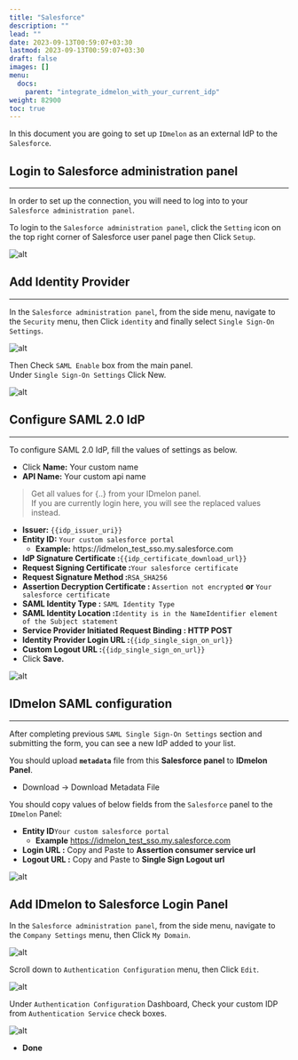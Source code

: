 ```yaml
---
title: "Salesforce"
description: ""
lead: ""
date: 2023-09-13T00:59:07+03:30
lastmod: 2023-09-13T00:59:07+03:30
draft: false
images: []
menu:
  docs:
    parent: "integrate_idmelon_with_your_current_idp"
weight: 82900
toc: true
---
```


In this document you are going to set up `IDmelon` as an external IdP to the `Salesforce`.  

## Login to  Salesforce administration panel  

---

In order to set up the connection, you will need to log into to your `Salesforce administration panel`.  

To login to the `Salesforce administration panel`, click the `Setting` icon on the top right corner of Salesforce user panel page then Click `Setup`.  

![alt](/images/vendor/sso/salesforce_dashboard_01.png)  

## Add Identity Provider  

---

In the `Salesforce administration panel`, from the side menu, navigate to the `Security` menu, then Click `identity` and finally select `Single Sign-On Settings`.  

![alt](/images/vendor/sso/salesforce_dashboard_02.png)  

Then Check `SAML Enable` box from the main panel.  
Under `Single Sign-On Settings` Click New.  

![alt](/images/vendor/sso/salesforce_dashboard_03.png)  

## Configure SAML 2.0 IdP  

---

To configure SAML 2.0 IdP, fill the values of settings as below.  

- Click **Name:** Your custom name  
- **API Name:** Your custom api name  

> Get all values for {..} from your IDmelon panel.  
> If you are currently login here, you will see the replaced values instead.  

- **Issuer:** `{{idp_issuer_uri}}`  
- **Entity ID:** `Your custom salesforce portal`  
  - **Example:** https://idmelon\_test\_sso.my.salesforce.com  
- **IdP Signature Certificate :**`{{idp_certificate_download_url}}`  
- **Request Signing Certificate :**`Your salesforce certificate`  
- **Request Signature Method :**`RSA_SHA256`  
- **Assertion Decryption Certificate :** `Assertion not encrypted` **or** `Your salesforce certificate`  
- **SAML Identity Type :** `SAML Identity Type`  
- **SAML Identity Location :**`Identity is in the NameIdentifier element of the Subject statement`  
- **Service Provider Initiated Request Binding : HTTP POST**  
- **Identity Provider Login URL :**`{{idp_single_sign_on_url}}`  
- **Custom Logout URL :**`{{idp_single_sign_on_url}}`  
- Click **Save.**  

![alt](/images/vendor/sso/salesforce_dashboard_04.png)  

## IDmelon SAML configuration  

---

After completing previous `SAML Single Sign-On Settings` section and submitting the form, you can see a new IdP added to your list.  

You should upload **`metadata`** file from this **Salesforce panel** to **IDmelon Panel**.  

- Download -> Download Metadata File  

You should copy values of below fields from the `Salesforce` panel to the `IDmelon` Panel:  

- **Entity ID**`Your custom salesforce portal`  
  - **Example** https://idmelon_test_sso.my.salesforce.com  
- **Login URL :** Copy and Paste to **Assertion consumer service url**  
- **Logout URL :** Copy and Paste to **Single Sign Logout url**  

![alt](/images/vendor/sso/salesforce_dashboard_05.png)  

## Add IDmelon to Salesforce Login Panel  

In the `Salesforce administration panel`, from the side menu, navigate to the `Company Settings` menu, then Click `My Domain`.  

![alt](/images/vendor/sso/salesforce_dashboard_06.png)  

Scroll down to `Authentication Configuration` menu, then Click `Edit`.  

![alt](/images/vendor/sso/salesforce_dashboard_07.png)  

Under `Authentication Configuration` Dashboard, Check your custom IDP from `Authentication Service` check boxes.  

![alt](/images/vendor/sso/salesforce_dashboard_08.png)  

- **Done**  

